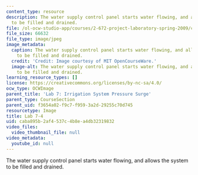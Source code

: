 ```yaml
---
content_type: resource
description: The water supply control panel starts water flowing, and allows the system
  to be filled and drained.
file: /ol-ocw-studio-app/courses/2-672-project-laboratory-spring-2009/caba895b2af4537c4b8ea4db32319832_lab7-4.jpg
file_size: 66632
file_type: image/jpeg
image_metadata:
  caption: The water supply control panel starts water flowing, and allows the system
    to be filled and drained.
  credit: 'Credit: Image courtesy of MIT OpenCourseWare.'
  image-alt: The water supply control panel starts water flowing, and allows the system
    to be filled and drained.
learning_resource_types: []
license: https://creativecommons.org/licenses/by-nc-sa/4.0/
ocw_type: OCWImage
parent_title: 'Lab 7: Irrigation System Pressure Surge'
parent_type: CourseSection
parent_uid: f3654a02-f9c7-f959-3a2d-29255c70d745
resourcetype: Image
title: Lab 7-4
uid: caba895b-2af4-537c-4b8e-a4db32319832
video_files:
  video_thumbnail_file: null
video_metadata:
  youtube_id: null
---
```

The water supply control panel starts water flowing, and allows the system to be filled and drained.